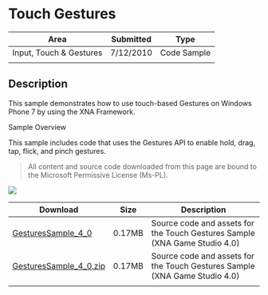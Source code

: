 # Touch Gestures

|Area|Submitted|Type|
|-|-|-|
Input, Touch & Gestures|7/12/2010|Code Sample
||||

## Description

This sample demonstrates how to use touch-based Gestures on Windows Phone 7 by using the XNA Framework.

Sample Overview

This sample includes code that uses the Gestures API to enable hold, drag, tap, flick, and pinch gestures.

> All content and source code downloaded from this page are bound to the Microsoft Permissive License (Ms-PL).

![](https://github.com/simondarksidej/XNAGameStudio/blob/master/Images/gesture1.png?raw=true)

Download | Size | Description
---|---|---|
[GesturesSample_4_0](https://github.com/simondarksidej/XNAGameStudio/tree/master/Samples/GesturesSample_4_0) | 0.17MB | Source code and assets for the Touch Gestures Sample (XNA Game Studio 4.0)
[GesturesSample_4_0.zip](https://github.com/simondarksidej/XNAGameStudioZips/tree/master/Samples/GesturesSample_4_0.zip) | 0.17MB | Source code and assets for the Touch Gestures Sample (XNA Game Studio 4.0)
||||
